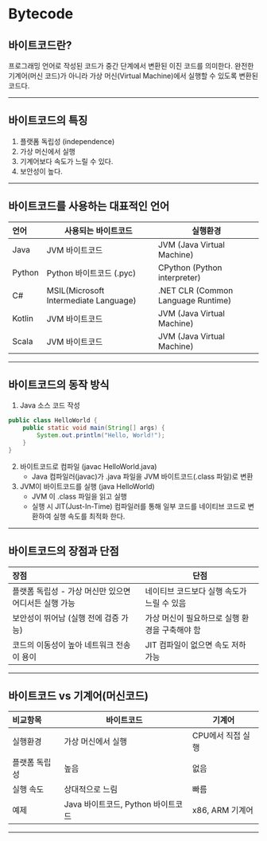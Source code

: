 # Bytecode
## 바이트코드란?
프로그래밍 언어로 작성된 코드가 중간 단계에서 변환된 이진 코드를 의미한다.
완전한 기계어(머신 코드)가 아니라 가상 머신(Virtual Machine)에서 실행할 수 있도록 변환된 코드다.

---
## 바이트코드의 특징
1. 플랫폼 독립성 (independence)
2. 가상 머신에서 실행
3. 기계어보다 속도가 느릴 수 있다.
4. 보안성이 높다.

---
## 바이트코드를 사용하는 대표적인 언어
| 언어     | 사용되는 바이트코드                            | 실행환경                               |
| :----- | ------------------------------------- | ---------------------------------- |
| Java   | JVM 바이트코드                             | JVM (Java Virtual Machine)         |
| Python | Python 바이트코드 (.pyc)                   | CPython (Python interpreter)       |
| C#     | MSIL(Microsoft Intermediate Language) | .NET CLR (Common Language Runtime) |
| Kotlin | JVM 바이트코드                             | JVM (Java Virtual Machine)         |
| Scala  | JVM 바이트코드                             | JVM (Java Virtual Machine)         |

---
## 바이트코드의 동작 방식
1. Java 소스 코드 작성
~~~java
public class HelloWorld {
    public static void main(String[] args) {
        System.out.println("Hello, World!");
    }
}
~~~
2. 바이트코드로 컴파일 (javac HelloWorld.java)
    - Java 컴파일러(javac)가 .java 파일을 JVM 바이트코드(.class 파일)로 변환
3. JVM이 바이트코드를 실행 (java HelloWorld)
    - JVM 이 .class 파일을 읽고 실행
    - 실행 시 JIT(Just-In-Time) 컴파일러를 통해 일부 코드를 네이티브 코드로 변환하여 실행 속도를 최적화 한다.

---
## 바이트코드의 장점과 단점
| 장점                              | 단점                         |
| :------------------------------ | -------------------------- |
| 플랫폼 독립성 - 가상 머신만 있으면 어디서든 실행 가능 | 네이티브 코드보다 실행 속도가 느릴 수 있음   |
| 보안성이 뛰어남 (실행 전에 검증 가능)          | 가상 머신이 필요하므로 실행 환경을 구축해야 함 |
| 코드의 이동성이 높아 네트워크 전송이 용이         | JIT 컴파일이 없으면 속도 저하 가능      |

---
## 바이트코드 vs 기계어(머신코드)
| 비교항목    | 바이트코드                    | 기계어          |
| :------ | ------------------------ | ------------ |
| 실행환경    | 가상 머신에서 실행               | CPU에서 직접 실행  |
| 플랫폼 독립성 | 높음                       | 없음           |
| 실행 속도   | 상대적으로 느림                 | 빠름           |
| 예제      | Java 바이트코드, Python 바이트코드 | x86, ARM 기계어 |

---
